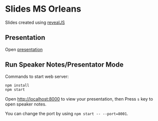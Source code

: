 # Slides MS Orleans

Slides created using [revealJS](https://github.com/hakimel/reveal.js)

## Presentation

Open [presentation](https://avitsidis.github.io/slides-ms-orleans/)

## Run Speaker Notes/Presentator Mode

Commands to start web server:

``` bash
npm install
npm start
```

Open <http://localhost:8000> to view your presentation, then Press `s` key to open speaker notes.

You can change the port by using `npm start -- --port=8001`.